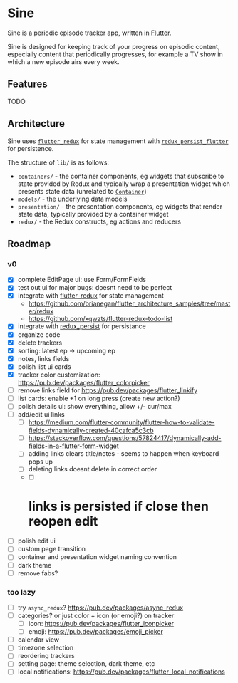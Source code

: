 # Sine

Sine is a periodic episode tracker app, written in [Flutter](https://flutter.dev/).

Sine is designed for keeping track of your progress on episodic content, especially content that periodically progresses, for example a TV show in which a new episode airs every week.

## Features

TODO

## Architecture

Sine uses [`flutter_redux`](https://pub.dev/packages/flutter_redux) for state management with [`redux_persist_flutter`](https://pub.dev/packages/redux_persist_flutter) for persistence.

The structure of `lib/` is as follows:

- `containers/` - the container components, eg widgets that subscribe to state provided by Redux and typically wrap a presentation widget which presents state data (unrelated to [`Container`](https://api.flutter.dev/flutter/widgets/Container-class.html))
- `models/` - the underlying data models
- `presentation/` - the presentation components, eg widgets that render state data, typically provided by a container widget
- `redux/` - the Redux constructs, eg actions and reducers

## Roadmap

### v0

- [x] complete EditPage ui: use Form/FormFields
- [x] test out ui for major bugs: doesnt need to be perfect
- [x] integrate with [flutter_redux](https://pub.dev/packages/flutter_redux) for state management
  - https://github.com/brianegan/flutter_architecture_samples/tree/master/redux
  - https://github.com/xqwzts/flutter-redux-todo-list
- [x] integrate with [redux_persist](https://pub.dev/packages/redux_persist) for persistance
- [x] organize code
- [x] delete trackers
- [x] sorting: latest ep -> upcoming ep
- [x] notes, links fields
- [x] polish list ui cards
- [x] tracker color customization: https://pub.dev/packages/flutter_colorpicker
- [ ] remove links field for https://pub.dev/packages/flutter_linkify
- [ ] list cards: enable +1 on long press (create new action?)
- [ ] polish details ui: show everything, allow +/- cur/max
- [ ] add/edit ui links
  - [ ] https://medium.com/flutter-community/flutter-how-to-validate-fields-dynamically-created-40cafca5c3cb
  - [ ] https://stackoverflow.com/questions/57824417/dynamically-add-fields-in-a-flutter-form-widget
  - [ ] adding links clears title/notes - seems to happen when keyboard pops up
  - [ ] deleting links doesnt delete in correct order
  - [ ] # links is persisted if close then reopen edit
- [ ] polish edit ui
- [ ] custom page transition
- [ ] container and presentation widget naming convention
- [ ] dark theme
- [ ] remove fabs?

### too lazy

- [ ] try `async_redux`? https://pub.dev/packages/async_redux
- [ ] categories? or just color + icon (or emoji?) on tracker
  - [ ] icon: https://pub.dev/packages/flutter_iconpicker
  - [ ] emoji: https://pub.dev/packages/emoji_picker
- [ ] calendar view
- [ ] timezone selection
- [ ] reordering trackers
- [ ] setting page: theme selection, dark theme, etc
- [ ] local notifications: https://pub.dev/packages/flutter_local_notifications
